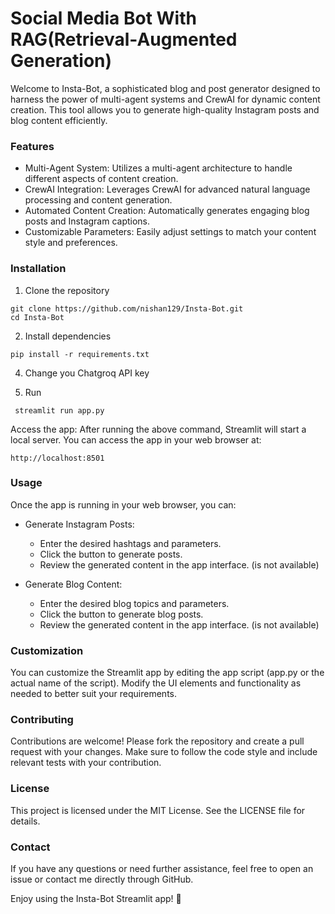# Social Media Bot With RAG(Retrieval-Augmented Generation)

Welcome to Insta-Bot, a sophisticated blog and post generator designed to harness the power of multi-agent systems and CrewAI for dynamic content creation. This tool allows you to generate high-quality Instagram posts and blog content efficiently.

### Features
* Multi-Agent System: Utilizes a multi-agent architecture to handle different aspects of content creation.
* CrewAI Integration: Leverages CrewAI for advanced natural language processing and content generation.
* Automated Content Creation: Automatically generates engaging blog posts and Instagram captions.
* Customizable Parameters: Easily adjust settings to match your content style and preferences.

### Installation
1. Clone the repository

```
git clone https://github.com/nishan129/Insta-Bot.git
cd Insta-Bot
 ```
 

2. Install dependencies
```
pip install -r requirements.txt
```

4. Change you Chatgroq API key 

5. Run
```
 streamlit run app.py
 ```
Access the app:
After running the above command, Streamlit will start a local server. You can access the app in your web browser at:

``` 
http://localhost:8501
 ```

### Usage
Once the app is running in your web browser, you can:

* Generate Instagram Posts:
  * Enter the desired hashtags and parameters.
  * Click the button to generate posts.
  * Review the generated content in the app interface. (is not available)

* Generate Blog Content:
  * Enter the desired blog topics and parameters.
  * Click the button to generate blog posts.
  * Review the generated content in the app interface. (is not available)

### Customization
You can customize the Streamlit app by editing the app script (app.py or the actual name of the script). Modify the UI elements and functionality as needed to better suit your requirements.

### Contributing
Contributions are welcome! Please fork the repository and create a pull request with your changes. Make sure to follow the code style and include relevant tests with your contribution.

### License
This project is licensed under the MIT License. See the LICENSE file for details.

### Contact
If you have any questions or need further assistance, feel free to open an issue or contact me directly through GitHub.


Enjoy using the Insta-Bot Streamlit app! 🚀

